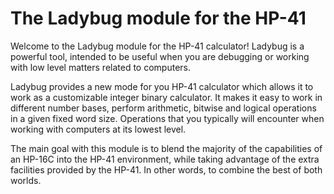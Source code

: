 The Ladybug module for the HP-41
================================

Welcome to the Ladybug module for the HP-41 calculator! Ladybug is a powerful
tool, intended to be useful when you are debugging or working with low
level matters related to computers.

Ladybug provides a new mode for you HP-41 calculator which allows it
to work as a customizable integer binary calculator. It makes it easy
to work in different number bases, perform arithmetic, bitwise and
logical operations in a given fixed word size. Operations that you
typically will encounter when working with computers at its lowest
level.

The main goal with this module is to blend the majority of the
capabilities of an HP-16C into the HP-41 environment, while taking
advantage of the extra facilities provided by the HP-41. In other
words, to combine the best of both worlds.
